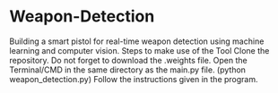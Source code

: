 # Weapon-Detection
Building a smart pistol for real-time weapon detection using machine learning and computer vision. 
Steps to make use of the Tool
Clone the repository. Do not forget to download the .weights file.
Open the Terminal/CMD in the same directory as the main.py file. (python weapon_detection.py)
Follow the instructions given in the program.


